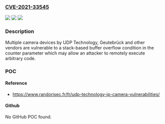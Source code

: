 ### [CVE-2021-33545](https://cve.mitre.org/cgi-bin/cvename.cgi?name=CVE-2021-33545)
![](https://img.shields.io/static/v1?label=Product&message=Encoder%20G-Code&color=blue)
![](https://img.shields.io/static/v1?label=Version&message=EEC-2xx%3C%3D%201.12.0.27%20&color=brighgreen)
![](https://img.shields.io/static/v1?label=Vulnerability&message=CWE-121%20Stack-based%20Buffer%20Overflow&color=brighgreen)

### Description

Multiple camera devices by UDP Technology, Geutebrück and other vendors are vulnerable to a stack-based buffer overflow condition in the counter parameter which may allow an attacker to remotely execute arbitrary code.

### POC

#### Reference
- https://www.randorisec.fr/fr/udp-technology-ip-camera-vulnerabilities/

#### Github
No GitHub POC found.

